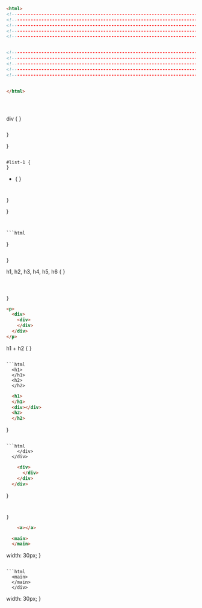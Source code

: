 


```html
<html>
<!--------------------------------------------------------------------------------------------------->
<!--------------------------------------------------------------------------------------------------->
<!--------------------------------------------------------------------------------------------------->
<!--------------------------------------------------------------------------------------------------->
<!--------------------------------------------------------------------------------------------------->


<!--------------------------------------------------------------------------------------------------->
<!--------------------------------------------------------------------------------------------------->
<!--------------------------------------------------------------------------------------------------->
<!--------------------------------------------------------------------------------------------------->
<!--------------------------------------------------------------------------------------------------->


</html>
```


```html
```


```html
```


```

```


div {
}
```

}
```

}
```

#list-1 {
}
```


* {
}
```


}
```

}
```


```html
```

}
```

}
```



h1, h2, h3, h4, h5, h6 {
}
```



}
```

```html
<p>
  <div>
    <div>
    </div>
  </div>
</p>
```


h1 + h2 {
}
```

```html
  <h1>
  </h1>
  <h2>
  </h2>
```

```html
  <h1>
  </h1>
  <div></div>
  <h2>
  </h2>
```


}
```

```html
    </div>
  </div>
```

```html
    <div>
      </div>
    </div>
  </div>
```



}
```


}
```

```html
    <a></a>
```



```html
  <main>
  </main>
```

  width: 30px;
}
```

```html
  <main>
  </main>
  </div>
```

  width: 30px;
}
```


